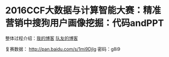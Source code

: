 # 2016CCF大数据与计算智能大赛：精准营销中搜狗用户画像挖掘：代码andPPT

整体过程介绍：[我的博客](http://prozhuchen.github.io/2016/12/28/CCF%E5%A4%A7%E8%B5%9B%E6%90%9C%E7%8B%97%E7%94%A8%E6%88%B7%E7%94%BB%E5%83%8F%E6%80%BB%E7%BB%93/) [队友的博客](https://coderskychen.github.io/2016/12/28/%E3%80%90%E5%B9%B2%E8%B4%A7%E5%88%86%E4%BA%AB%E3%80%912016CCF%E5%A4%A7%E6%95%B0%E6%8D%AE%E4%B8%8E%E8%AE%A1%E7%AE%97%E6%99%BA%E8%83%BD%E5%A4%A7%E8%B5%9B-%E6%90%9C%E7%8B%97%E7%94%A8%E6%88%B7%E7%94%BB%E5%83%8F%E6%8C%96%E6%8E%98/)

复赛数据： http://pan.baidu.com/s/1mi9DjIg 密码：g8i9